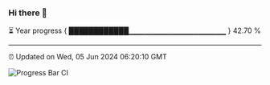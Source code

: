### Hi there 👋

⏳ Year progress { ████████████▁▁▁▁▁▁▁▁▁▁▁▁▁▁▁▁▁▁ } 42.70 %

---

⏰ Updated on Wed, 05 Jun 2024 06:20:10 GMT

![Progress Bar CI](https://github.com/liununu/liununu/workflows/Progress%20Bar%20CI/badge.svg)
